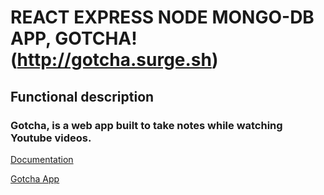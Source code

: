 # REACT EXPRESS NODE MONGO-DB APP, GOTCHA!(http://gotcha.surge.sh)

## Functional description

### Gotcha, is a web app built to take notes while watching Youtube videos.

[Documentation](docs)

[Gotcha App](http://gotcha.surge.sh)